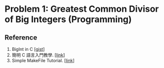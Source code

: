 # Problem 1: Greatest Common Divisor of Big Integers (Programming)




## Reference
1. BigInt in C [[gist](https://gist.github.com/bloopletech/338338)]
2. 簡明 C 語言入門教學. [[link](https://blog.techbridge.cc/2020/05/03/simple-c-language-introduction-tutorial/)]
3. Simple MakeFile Tutorial. [[link](https://www.cs.colby.edu/maxwell/courses/tutorials/maketutor/)]